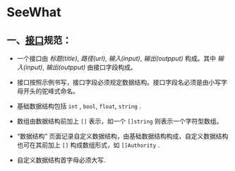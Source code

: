 # SeeWhat

## 一、[接口](https://github.com/524-f4/SeeWhat/wiki)规范：

- 一个接口由 *标题(title)*, *路径(url)*, *输入(input)*, *输出(outpput)* 构成。其中 *输入(input)*, *输出(outpput)* 由接口字段构成。

- 接口按照示例书写，接口字段必须规定数据结构。接口字段名必须是由小写字母开头的驼峰式命名。

- 基础数据结构包括 `int` , `bool`, `float`, `string` .

- 数组由数据结构前加上 `[]` 表示，如一个 `[]string` 则表示一个字符型数组。

- “数据结构” 页面记录自定义数据结构，由基础数据结构构成，自定义数据结构也可在其前加上 `[]` 构成数组形式，如 `[]Authority` .

- 自定义数据结构首字母必须大写.
